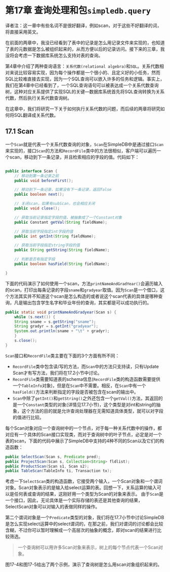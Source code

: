 # 第17章 查询处理和包`simpledb.query`

译者注：这一章中有些名词不是很好翻译，例如scan，对于这些不好翻译的词，将直接采用英文。

在前面的两章中，我没已经看到了表中的记录是怎么用记录文件来实现的，也知道了表的元数据是怎么被组织起来的，从而方便以后的记录访问。接下来的三章，我没将会考虑一下数据库系统怎么支持对表的查询。

第4章中介绍了两种查询语言：`关系代数(relational algebra)`和`SQL`。关系代数相对来说比较容易实现，因为每个操作都是一个很小的、且定义好的小任务，然而SQL比较难直接去实现，因为一个SQL查询可以嵌入许多的任务和逻辑。事实上，我们在第4章中已经看到了，一个SQL查询语句可以被表达成一个关系代数查询树，这种对应关系提供了实现SQL的关键—数据库系统首先将SQL查询转换为关系代数，然后执行关系代数查询树。

在这章中，我们将研究一下关于如何执行关系代数的问题，而后续的两章将研究如何将SQL翻译成关系代数。

## 17.1 Scan
一个`Scan`就是代表一个关系代数查询的对象，`Scan`在SimpleDB中是通过接口`Scan`来实现的，接口`Scan`的方法和`RecordFile`类中的方法很相似，客户端可以遍历一个scan，移动到下一条记录，并且检索相应的字段的值。代码如下：
```Java

public interface Scan {
    // 移动到第一条记录之前
    public void beforeFirst();

    // 移动到下一条记录，如果没有下一条记录，返回false
    public boolean next();

    // 关闭scan，如果有subScan，也会相应关闭
    public void close();

    // 获取当前记录指定字段的值，被抽象成了一个Constant对象
    public Constant getVal(String fieldName);

    // 获取当前字段指定int字段的值
    public int getInt(String fieldName);

    // 获取当前字段指定string字段的值
    public String getString(String fieldName);

    // 判断是否有指定字段
    public boolean hasField(String fieldName);

}
```
下面的代码演示了如何使用一个scan，方法`printNameAndGradYear()`会遍历输入的scan，打印出每条记录的字段`sname`和`gradyear`取值。因为`Scan`是一个借口，这个方法其实并不知道这个scan是怎么构造的或者说这个scan代表的具体是哪种查询，凡是输出包含学生名字和毕业年份的查询，其实都是可以成功执行的。
```Java
public static void printNameAndGradyear(Scan s) {
    while (s.next()) {
    String sname = s.getString("sname");
    String gradyr = s.getInt("gradyear");
    System.out.println(sname + "\t" + gradyr);
    }
    s.close();
}
```

`Scan`接口和`RecordFile`类主要在下面的3个方面有所不同：
- `RecordFile`类中包含读/写的方法，而`Scan`中的方法只支持读，只有Update Scan才有写方法，我们将在17.2小节中讨论。
- `RecordFile`类需要知道表的schema信息(`RecordFile`类的构造函数需要提供一个`TableInfo`对象)，但是在`Scan`中不需要。相反，在`Scan`中有一个`hasField()`方法来判断指定的字段是否被包含在scan的输出中。
- `Scan`中除了`getInt()`和`getString()`之外还包含一个`getVal()`方法，其返回的是一个`Constant`类型的对象(详情见17.7小节)，这个类型是对int和string的抽象，这个方法的目的就是允许查询处理器在无需知道具体类型，就可以对字段的值进行比较。

每个Scan对象对应一个查询树中的一个节点，对于每一种关系代数中的操作，都对应有一个具体的Scan接口实现类，而对于查询树中的叶子节点，必定是对一个表的scan，下面的代码中展示了SimpleDB中支持的4种不同的Scan以及它们的构造函数：
```Java
public SelectScan(Scan s, Predicate pred);
public ProjectScan(Scan s, Collection<String> fldlist);
public ProductScan(Scan s1, Scan s2);
public TableScan(TableInfo ti, Transaction tx);
```
考虑一下`SelectScan`类的构造函数，它接受两个输入，一个Scan对象和一个谓词对象。Scan对象表示的是输入给select运算的表。回想一下，关系运算的输入可以是任何表或查询的结果，这刚好用一个类型为Scan的对象来表示。 由于`Scan`是一个接口，因此，无论具体是一个实际存储的表还是其他查询的结果，SelectScan对象可以对输入的表做同样的操作。

第二个谓词对象是一个`Predicate`类型的对象，我们将在17.7小节中讨论SimpleDB是怎么实现select运算中的select谓词的，在那之前，我们对谓词的讨论都会比较含糊，不过你可以暂时理解成一个高层次的抽象的概念，即对scan的结果进行比较筛选。

> 一个查询树可以用许多Scan对象来表示，树上的每个节点代表一个Scan对象。

图17-4和图17-5给出了两个示例，演示了查询树是怎么用scan对象组织起来的。

